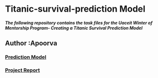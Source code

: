 # Titanic-survival-prediction Model

##### The following repository contains the task files for the Uaceit Winter of Mentorship Program- Creating a Titanic Survival Prediction Model
## Author :Apoorva
### [Prediction Model](https://github.com/apoorvatiwaree/Titanic-survival-prediction/blob/main/Titanic%20Survival%20Prediction%20Model.ipynb)
### [Project Report ](https://github.com/apoorvatiwaree/Titanic-survival-prediction/blob/main/Titanic%20Model%20Project%20Report.pdf)


